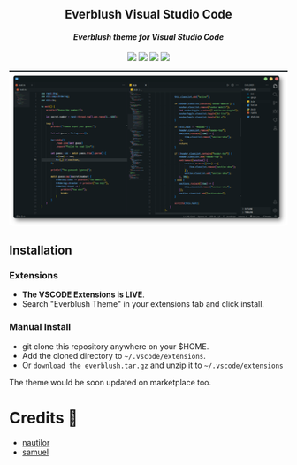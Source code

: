 <h2 align="center">Everblush Visual Studio Code</h2>
<p>
<h4 align="center"> <i>Everblush theme for Visual Studio Code</i> </h4>
</p> 

<p align="center">
<img src="https://img.shields.io/github/stars/Everblush/vscode?color=e5c76b&labelColor=1e2528&style=for-the-badge"> <img src="https://img.shields.io/github/issues/Everblush/vscode?color=67b0e8&labelColor=1e2528&style=for-the-badge">
<img src="https://img.shields.io/static/v1?label=license&message=MIT&color=8ccf7e&labelColor=1e2528&style=for-the-badge">
<img src="https://img.shields.io/github/forks/Everblush/vscode?color=e74c4c&labelColor=1e2528&style=for-the-badge"> 
</p>

<div align="center"> 
<img src="https://raw.githubusercontent.com/Everblush/assets/main/vscode/preview.png"/>
</div>

## Installation
### Extensions
- **The VSCODE Extensions is LIVE**. 
- Search "Everblush Theme" in your extensions tab and click install. 

### Manual Install
- git clone this repository anywhere on your $HOME.
- Add the cloned directory to ```~/.vscode/extensions```. 
- Or ```download the everblush.tar.gz``` and unzip it to ```~/.vscode/extensions```

The theme would be soon updated on marketplace too. 

# Credits 💝
- [nautilor](https://github.com/nautilor)
- [samuel](https://github.com/samuelnihbos)
